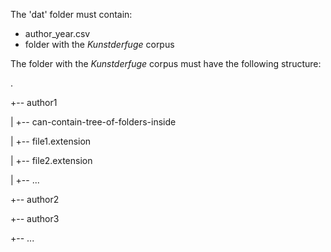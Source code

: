 The 'dat' folder must contain:
- author_year.csv
- folder with the _Kunstderfuge_ corpus

The folder with the _Kunstderfuge_ corpus must have the following structure:

.

+-- author1

|	+-- can-contain-tree-of-folders-inside

|	+-- file1.extension

|	+-- file2.extension

|	+-- ...

+-- author2

+-- author3

+-- ...
